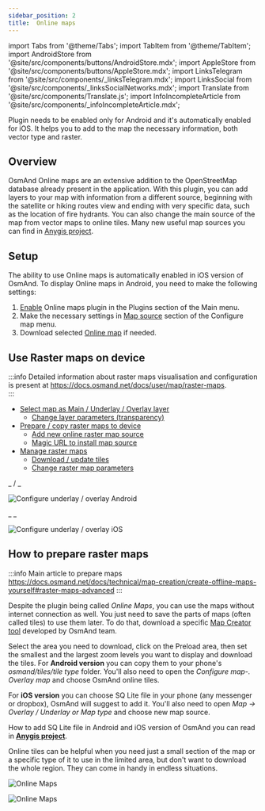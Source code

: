 ```yaml
---
sidebar_position: 2
title:  Online maps
---
```


import Tabs from '@theme/Tabs';
import TabItem from '@theme/TabItem';
import AndroidStore from '@site/src/components/buttons/AndroidStore.mdx';
import AppleStore from '@site/src/components/buttons/AppleStore.mdx';
import LinksTelegram from '@site/src/components/_linksTelegram.mdx';
import LinksSocial from '@site/src/components/_linksSocialNetworks.mdx';
import Translate from '@site/src/components/Translate.js';
import InfoIncompleteArticle from '@site/src/components/_infoIncompleteArticle.mdx';


Plugin needs to be enabled only for Android and it's automatically enabled for iOS. It helps you to add to the map the necessary information, both vector type and raster.  

## Overview

OsmAnd Online maps are an extensive addition to the OpenStreetMap database already present in the application. With this plugin, you can add layers to your map with information from a different source, beginning with the satellite or hiking routes view and ending with very specific data, such as the location of fire hydrants. You can also change the main source of the map from vector maps to online tiles.
Many new useful map sources you can find in [Anygis project](https://anygis.ru/Web/Html/Osmand_en.md).


## Setup
 
The ability to use Online maps is automatically enabled in iOS version of OsmAnd. To display Online maps in Android, you need to make the following settings:
 
1. [Enable](../plugins/index.md#enable--disable) Online maps plugin in the Plugins section of the Main menu.
2. Make the necessary settings in [Map source](#configure-map-source) section of the Configure map menu.  
3. Download selected [Online map](#how-to-prepare-raster-maps) if needed.  

## Use Raster maps on device

:::info
Detailed information about raster maps visualisation and configuration is present at https://docs.osmand.net/docs/user/map/raster-maps.  
:::


- [Select map as Main / Underlay / Overlay layer](../map/raster-maps.md#select-map-as-main--underlay--overlay-layer)
  * [Change layer parameters (transparency)](../map/raster-maps.md#change-layer-parameters-transparency)
- [Prepare / copy raster maps to device](../map/raster-maps.md#prepare--copy-raster-maps-to-device)
  * [Add new online raster map source](../map/raster-maps.md#add-new-online-raster-map-source)
  * [Magic URL to install map source](../map/raster-maps.md#magic-url-to-install-map-source)
- [Manage raster maps](../map/raster-maps.md#manage-raster-maps)
  * [Download / update tiles](../map/raster-maps.md#download--update-tiles)
  * [Change raster map parameters](../map/raster-maps.md#change-raster-map-parameters)


<Tabs groupId="operating-systems">

<TabItem value="android" label="Android">  

_ <Translate android="true" ids="android_button_seq"/> <Translate android="true" ids="shared_string_menu,configure_map,layer_overlay"/> / <Translate android="true" ids="layer_underlay"/> _

![Configure underlay / overlay Android](@site/static/img/plugins/online-maps/config-underlay-overlay-android.png)


</TabItem>

<TabItem value="ios" label="iOS">  

_ <Translate ios="true" ids="ios_button_seq"/> <Translate ios="true" ids="shared_string_menu,configure_map,map_settings_overunder"/> _

![Configure underlay / overlay iOS](@site/static/img/plugins/online-maps/config-underlay-overlay-ios.png)

</TabItem>

</Tabs>


## How to prepare raster maps

:::info
Main article to prepare maps https://docs.osmand.net/docs/technical/map-creation/create-offline-maps-yourself#raster-maps-advanced
:::

Despite the plugin being called *Online Maps*, you can use the maps without internet connection as well. You just need to save the parts of maps (often called tiles) to use them later. To do that, download a specific [Map Creator tool](http://download.osmand.net/latest-night-build/OsmAndMapCreator-main.zip) developed by OsmAnd team.

Select the area you need to download, click on the Preload area, then set the smallest and the largest zoom levels you want to display and download the tiles.
For <b>Android version</b> you can copy them to your phone's <i>osmand/tiles/*tile type*</i> folder. You'll also need to open the <i>Configure map-. Overlay map</i> and choose OsmAnd online tiles.

For <b>iOS version</b> you can choose SQ Lite file in your phone (any messenger or dropbox), OsmAnd will suggest to add it. You'll also need to open <i>Map → Overlay / Underlay or Map type</i> and choose new map source.

How to add SQ Lite file in Android and iOS version of OsmAnd you can read in <a href="https://anygis.ru/Web/Html/Osmand_en"><b>Anygis project</b></a>.


Online tiles can be helpful when you need just a small section of the map or a specific type of it to use in the limited area, but don't want to download the whole region. They can come in handy in endless situations.

![Online Maps](@site/static/img/plugins/online-maps/map_creator.jpg)

![Online Maps](@site/static/img/plugins/online-maps/map_creator_menu.jpg)




